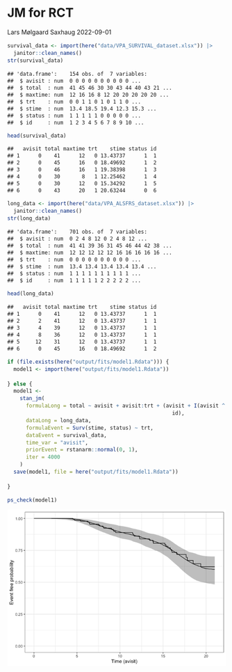 JM for RCT
================
Lars Mølgaard Saxhaug
2022-09-01

``` r
survival_data <- import(here("data/VPA_SURVIVAL_dataset.xlsx")) |> 
  janitor::clean_names()
str(survival_data)
```

    ## 'data.frame':    154 obs. of  7 variables:
    ##  $ avisit : num  0 0 0 0 0 0 0 0 0 0 ...
    ##  $ total  : num  41 45 46 30 30 43 44 40 43 21 ...
    ##  $ maxtime: num  12 16 16 8 12 20 20 20 20 20 ...
    ##  $ trt    : num  0 0 1 1 0 1 0 1 1 0 ...
    ##  $ stime  : num  13.4 18.5 19.4 12.3 15.3 ...
    ##  $ status : num  1 1 1 1 1 0 0 0 0 0 ...
    ##  $ id     : num  1 2 3 4 5 6 7 8 9 10 ...

``` r
head(survival_data)
```

    ##   avisit total maxtime trt    stime status id
    ## 1      0    41      12   0 13.43737      1  1
    ## 2      0    45      16   0 18.49692      1  2
    ## 3      0    46      16   1 19.38398      1  3
    ## 4      0    30       8   1 12.25462      1  4
    ## 5      0    30      12   0 15.34292      1  5
    ## 6      0    43      20   1 20.63244      0  6

``` r
long_data <- import(here("data/VPA_ALSFRS_dataset.xlsx")) |> 
  janitor::clean_names()
str(long_data)
```

    ## 'data.frame':    701 obs. of  7 variables:
    ##  $ avisit : num  0 2 4 8 12 0 2 4 8 12 ...
    ##  $ total  : num  41 41 39 36 31 45 46 44 42 38 ...
    ##  $ maxtime: num  12 12 12 12 12 16 16 16 16 16 ...
    ##  $ trt    : num  0 0 0 0 0 0 0 0 0 0 ...
    ##  $ stime  : num  13.4 13.4 13.4 13.4 13.4 ...
    ##  $ status : num  1 1 1 1 1 1 1 1 1 1 ...
    ##  $ id     : num  1 1 1 1 1 2 2 2 2 2 ...

``` r
head(long_data)
```

    ##   avisit total maxtime trt    stime status id
    ## 1      0    41      12   0 13.43737      1  1
    ## 2      2    41      12   0 13.43737      1  1
    ## 3      4    39      12   0 13.43737      1  1
    ## 4      8    36      12   0 13.43737      1  1
    ## 5     12    31      12   0 13.43737      1  1
    ## 6      0    45      16   0 18.49692      1  2

``` r
if (file.exists(here("output/fits/model1.Rdata"))) {
  model1 <- import(here("output/fits/model1.Rdata"))
  
} else {
  model1 <-
    stan_jm(
      formulaLong = total ~ avisit + avisit:trt + (avisit + I(avisit ^ 2) |
                                                     id),
      dataLong = long_data,
      formulaEvent = Surv(stime, status) ~ trt,
      dataEvent = survival_data,
      time_var = "avisit",
      priorEvent = rstanarm::normal(0, 1),
      iter = 4000
    )
  save(model1, file = here("output/fits/model1.Rdata"))
  
}
```

``` r
ps_check(model1)
```

![](README_files/figure-gfm/ps_check-1.png)<!-- -->
